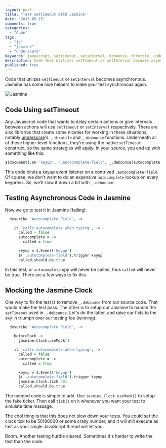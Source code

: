 ```yaml
---
layout: post
title: "Test setTimeout with Jasmine"
date: "2013-05-15"
comments: true
categories:
  - "Code"
tags:
  - "js"
  - "jasmine"
  - "underscore"
keywords: javascript, settimeout, setinterval, debounce, throttle, underscore, test, jasmine, mock, clock
description: Code that utilizes setTimeout or setInterval becomes asynchronous.  Jasmine has some nice helpers to make your test synchronous again.
published: true
---
```


Code that utilizes `setTimeout` or `setInterval` becomes asynchronous.  Jasmine has some nice helpers to make your test synchronous again.

![Jasmine](http://i.imgur.com/Ks3wt01.jpg)

<!--more-->

## Code Using setTimeout

Any Javascript code that wants to delay certain actions or give intervals between actions will use `setTimeout` or `setInterval` respectively.  There are also libraries that create some niceties for working in these situations, notably [underscore](http://underscorejs.org)'s `_.throttle` and `_.debounce` functions.  Underneath all of these higher-level functions, they're using the native `setTimeout` construct, so the same strategies will apply.  In your source, you end up with something like this:

```coffeescript
$(document).on 'keyup', '.autocomplete-field', _.debounce(autocomplete, 500)
```

This code binds a keyup event listener on a contrived `.autocomplete-field`.  Of course, we don't want to do an expensive `autocomplete` lookup on every keypress.  So, we'll slow it down a bit with `_.debounce`.

## Testing Asynchronous Code in Jasmine

Now we go to test it in Jasmine (failing):

```coffeescript
  describe 'Autocomplete Field', ->

    it 'calls autocomplete when typing', ->
      called = false
      autocomplete = ->
        called = true

      keyup = $.Event('keyup')
      $('.autocomplete-field').trigger keyup
      called.should.be.true
```

In this test, or `autocomplete` spy will never be called, thus `called` will never be true.  There are a few ways to fix this.

## Mocking the Jasmine Clock

One way to fix the test is to remove `_.debounce` from our source code.  That would make the test pass.  The other is to setup our Jasmine to handle the `setTimeout` used in `_.debounce`.  Let's do the latter, and raise our fists to the sky in triumph over our testing foe (winning):

```coffeescript
  describe 'Autocomplete Field', ->

    beforeEach ->
      jasmine.Clock.useMock()

    it 'calls autocomplete when typing', ->
      called = false
      autocomplete = ->
        called = true

      keyup = $.Event('keyup')
      $('.autocomplete-field').trigger keyup
      jasmine.Clock.tick 501
      called.should.be.true
```

The needed code is simple to add.  Use `jasmine.Clock.useMock()` to setup the fake ticker.  Then call `tick()` on it whenever you want your test to simulate time massage.

The cool thing is that this does not slow down your tests.  You could set the clock tick to be 50100000 or some crazy number, and it will still execute as fast as your single JavaScript thread will let you.

Boom.  Another testing hurdle cleared.  Sometimes it's harder to write the test than the code.
